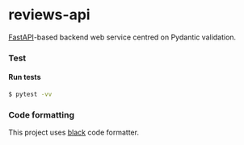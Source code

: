 # reviews-api

[FastAPI](https://fastapi.tiangolo.com)-based backend web service centred on Pydantic validation.

### Test

#### Run tests
```bash
$ pytest -vv
```

### Code formatting

This project uses [black](https://github.com/psf/black) code formatter.